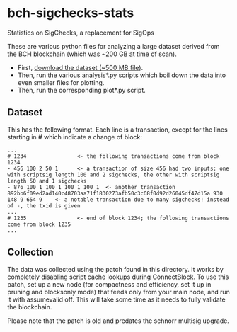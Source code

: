 # bch-sigchecks-stats

Statistics on SigChecks, a replacement for SigOps

These are various python files for analyzing a large dataset derived from the BCH blockchain (which was ~200 GB at time of scan).

- First, [download the dataset (~500 MB file)](https://mega.nz/#!DJNwAAyB!K9kw_8uDBR4hZZEor53V4OKiQZgsppge-LFvVPkWVI8).
- Then, run the various analysis*.py scripts which boil down the data into even smaller files for plotting.
- Then, run the corresponding plot*.py script.

## Dataset

This has the following format. Each line is a transaction, except for the lines starting in # which indicate a change of block:
```
...
# 1234                <- the following transactions come from block 1234
- 456 100 2 50 1      <- a transaction of size 456 had two inputs: one with scriptsig length 100 and 2 sigchecks, the other with scriptsig length 50 and 1 sigchecks
- 876 100 1 100 1 100 1 100 1  <- another transaction
892bb6f09ed2ad140c48703aa71f1830273afb50c3c68f0d92d26045df47d15a 930 148 9 654 9    <- a notable transaction due to many sigchecks! instead of -, the txid is given
...
# 1235                <- end of block 1234; the following transactions come from block 1235
...
```

## Collection

The data was collected using the patch found in this directory. It works by completely disabling script cache lookups during ConnectBlock. To use this patch, set up a new node (for compactness and efficiency, set it up in pruning and blocksonly mode) that feeds only from your main node, and run it with assumevalid off. This will take some time as it needs to fully validate the blockchain.

Please note that the patch is old and predates the schnorr multisig upgrade.

